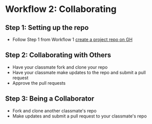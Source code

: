 # Workflow 2:  Collaborating

## Step 1:  Setting up the repo
- Follow Step 1 from Workflow 1 [create a project repo on GH](./w_1_create_update_myrepo.md#step-1--create-a-repo-on-github)
  
## Step 2:  Collaborating with Others
- Have your classmate fork and clone your repo
- Have your classmate make updates to the repo and submit a pull request
- Approve the pull requests

## Step 3:  Being a Collaborator
- Fork and clone another classmate's repo
- Make updates and submit a pull request to your classmate's repo

  
